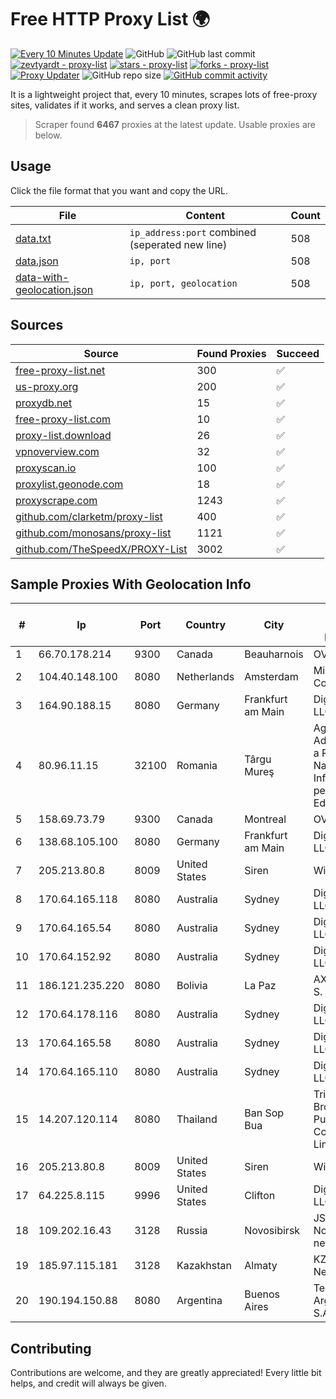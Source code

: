 
# Free HTTP Proxy List 🌍

[![Every 10 Minutes Update](https://github.com/mertguvencli/http-proxy-list/actions/workflows/main.yml/badge.svg?branch=main)](https://github.com/mertguvencli/http-proxy-list/actions/workflows/main.yml)
![GitHub](https://img.shields.io/github/license/mertguvencli/http-proxy-list)
![GitHub last commit](https://img.shields.io/github/last-commit/mertguvencli/http-proxy-list)
[![zevtyardt - proxy-list](https://img.shields.io/static/v1?label=zevtyardt&message=proxy-list&color=blue&logo=github)](https://github.com/zevtyardt/proxy-list "Go to GitHub repo")
[![stars - proxy-list](https://img.shields.io/github/stars/zevtyardt/proxy-list?style=social)](https://github.com/zevtyardt/proxy-list)
[![forks - proxy-list](https://img.shields.io/github/forks/zevtyardt/proxy-list?style=social)](https://github.com/zevtyardt/proxy-list)
[![Proxy Updater](https://github.com/zevtyardt/proxy-list/workflows/Proxy%20Updater/badge.svg)](https://github.com/zevtyardt/proxy-list/actions?query=workflow:"Proxy+Updater")
![GitHub repo size](https://img.shields.io/github/repo-size/zevtyardt/proxy-list)
[![GitHub commit activity](https://img.shields.io/github/commit-activity/m/zevtyardt/proxy-list?logo=commits)](https://github.com/zevtyardt/proxy-list/commits/main)

It is a lightweight project that, every 10 minutes, scrapes lots of free-proxy sites, validates if it works, and serves a clean proxy list.

> Scraper found **6467** proxies at the latest update. Usable proxies are below.

## Usage

Click the file format that you want and copy the URL.

|File|Content|Count|
|----|-------|-----|
|[data.txt](https://raw.githubusercontent.com/mertguvencli/http-proxy-list/main/proxy-list/data.txt)|`ip_address:port` combined (seperated new line)|508|
|[data.json](https://raw.githubusercontent.com/mertguvencli/http-proxy-list/main/proxy-list/data.json)|`ip, port`|508|
|[data-with-geolocation.json](https://raw.githubusercontent.com/mertguvencli/http-proxy-list/main/proxy-list/data-with-geolocation.json)|`ip, port, geolocation`|508|

## Sources

|Source|Found Proxies|Succeed|
|------|-------------|-------|
|[free-proxy-list.net](https://free-proxy-list.net)|300|✅|
|[us-proxy.org](https://www.us-proxy.org)|200|✅|
|[proxydb.net](http://proxydb.net)|15|✅|
|[free-proxy-list.com](https://free-proxy-list.com/?page=&port=&type%5B%5D=http&type%5B%5D=https&up_time=0&search=Search)|10|✅|
|[proxy-list.download](https://www.proxy-list.download/HTTP)|26|✅|
|[vpnoverview.com](https://vpnoverview.com/privacy/anonymous-browsing/free-proxy-servers)|32|✅|
|[proxyscan.io](https://www.proxyscan.io)|100|✅|
|[proxylist.geonode.com](https://proxylist.geonode.com/api/proxy-list?limit=300&page=1&sort_by=lastChecked&sort_type=desc&protocols=http,https)|18|✅|
|[proxyscrape.com](https://api.proxyscrape.com/v2/?request=displayproxies&protocol=http&timeout=10000&country=all&ssl=all&anonymity=all)|1243|✅|
|[github.com/clarketm/proxy-list](https://raw.githubusercontent.com/clarketm/proxy-list/master/proxy-list-raw.txt)|400|✅|
|[github.com/monosans/proxy-list](https://raw.githubusercontent.com/monosans/proxy-list/main/proxies/http.txt)|1121|✅|
|[github.com/TheSpeedX/PROXY-List](https://raw.githubusercontent.com/TheSpeedX/PROXY-List/master/http.txt)|3002|✅|


## Sample Proxies With Geolocation Info

|#|Ip|Port|Country|City|Internet Service Provider|
|-|--|----|-------|----|-------------------------|
|1|66.70.178.214|9300|Canada|Beauharnois|OVH SAS|
|2|104.40.148.100|8080|Netherlands|Amsterdam|Microsoft Corporation|
|3|164.90.188.15|8080|Germany|Frankfurt am Main|DigitalOcean, LLC|
|4|80.96.11.15|32100|Romania|Târgu Mureş|Agentia de Administrare a Retelei Nationale de Informatica pentru Educatie si C|
|5|158.69.73.79|9300|Canada|Montreal|OVH SAS|
|6|138.68.105.100|8080|Germany|Frankfurt am Main|DigitalOcean, LLC|
|7|205.213.80.8|8009|United States|Siren|WiscNet|
|8|170.64.165.118|8080|Australia|Sydney|DigitalOcean, LLC|
|9|170.64.165.54|8080|Australia|Sydney|DigitalOcean, LLC|
|10|170.64.152.92|8080|Australia|Sydney|DigitalOcean, LLC|
|11|186.121.235.220|8080|Bolivia|La Paz|AXS Bolivia S. A.|
|12|170.64.178.116|8080|Australia|Sydney|DigitalOcean, LLC|
|13|170.64.165.58|8080|Australia|Sydney|DigitalOcean, LLC|
|14|170.64.165.110|8080|Australia|Sydney|DigitalOcean, LLC|
|15|14.207.120.114|8080|Thailand|Ban Sop Bua|Triple T Broadband Public Company Limited|
|16|205.213.80.8|8009|United States|Siren|WiscNet|
|17|64.225.8.115|9996|United States|Clifton|DigitalOcean, LLC|
|18|109.202.16.43|3128|Russia|Novosibirsk|JSC Avantel. Novosibirsk network|
|19|185.97.115.181|3128|Kazakhstan|Almaty|KZNLS Network|
|20|190.194.150.88|8080|Argentina|Buenos Aires|Telecom Argentina S.A.|



## Contributing

Contributions are welcome, and they are greatly appreciated! Every
little bit helps, and credit will always be given.

